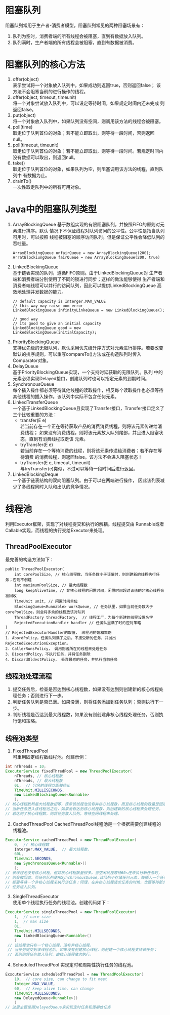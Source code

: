 # 阻塞队列
阻塞队列常用于生产者-消费者模型，阻塞队列常见的两种阻塞场景有：
1. 队列为空时，消费者端的所有线程会被阻塞，直到有数据放入队列。
2. 队列满时，生产者端的所有线程会被阻塞，直到有数据被消费。

# 阻塞队列的核心方法
1. offer(object)  
表示尝试将一个对象放入队列中。如果成功则返回true，否则返回false；
该方法不会阻塞当前的进行操作的线程。
2. offer(object, timeout, timeunit)  
将一个对象尝试放入队列中，可以设定等待时间，如果规定时间内还未完成
则返回false。
3. put(object)  
将一个对象放入队列中，如果队列没有空间，则调用该方法的线程会被阻塞。
4. poll(time)  
取走位于队列首位的对象；若不能立即取出，则等待一段时间，否则返回null。
5. poll(timeout, timeunit)  
取走位于队列首位的对象；若不能立即取出，则等待一段时间。若规定时间内
没有数据可以取出，则返回null。
6. take()  
取走位于队列首位的对象，如果队列为空，则阻塞调用该方法的线程，直到队列中
有数据为止。
7. drainTo()  
一次性取走队列中的所有可用对象。

# Java中的阻塞队列类型
1. ArrayBlockingQueue
基于数组实现的有限阻塞队列，并按照FIFO的原则对元素进行排序。默认
情况下不保证线程对队列访问的公平性。公平性是指当队列可用时，可以按照
线程被阻塞的顺序访问队列。但是保证公平性会降低队列的吞吐量。
    ```
    ArrayBlockingQueue unfairQueue = new ArrayBlockingQueue(200);
    ArratBlockiungQueue fairQueue = new ArrayBlockingQueue(200, true)
    ```
2. LinkedBlockingQueue  
基于链表实现的队列，遵循FIFO原则。由于LinkedBlockingQueue对
生产者端和消费者端分别使用了不同的锁进行同步；这样的做法能够使得
生产者端和消费者端线程可以并行的访问队列，因此可以提供LinkedBlockingQueue
高效地处理并发数据的能力。
    ```$xslt
    // default capacity is Interger.MAX_VALUE
    // this way may raise oom error
    LinkedBlockingQueue infinityLinkeQueue = new LinkedBlockingQueue();
    
    // good way
    // its good to give an initial capacity
    LinkedBlockingQueue good = new LinkedBlockingQueue(initialCapacity);
    ```
3. PriorityBlockingQueue  
支持优先级的无限队列，默认采用优先级升序方式对元素进行排序。若要改变
默认的排序规则，可以重写compareTo()方法或在构造队列时传入Comparator对象。
4. DelayQueue  
基于PriorityBlockingQueue实现，一个支持时延获取的无限队列。队列
中的元素必须实现Delayed接口，创建队列时也可以指定元素的到期时间。
5. SynchronousQueue  
每个插入操作都必须等待其他线程的读取操作，相反每个读取操作也必须等待
其他线程的插入操作。该队列中实际不包含任何元素。
6. LinkedTransferQueue  
一个基于LinkedBlockingQueue且实现了Transfer接口，Transfer接口定义了
三个比较重要的方法：
    * transfer(E e)  
    若当前存在一个正在等待获取产品的消费消费线程，则将该元素传递给消费线程；
    如果没有消费线程，则将该元素放入队列尾部，并且进入阻塞状态，直到有消费线程取走该
    元素。
    * tryTransfer(E e)  
    若当前存在一个等待消费的线程，则将该元素传递给消费者；若不存在等待消费
    的消费线程，则返回false。该方法不会进入阻塞状态！
    * tryTransfer(E e, timeout, timeunit)  
    与tryTransfer(e)类似，不过可以等待一段时间后进行返回。
7. LinkedBlockingDeque  
一个基于链表结构的双向阻塞队列。由于可以在两端进行操作，
因此该列表减少了多线程同时入队和出队的竞争情况。

# 线程池
利用Executor框架，实现了对线程提交和执行的解耦。线程提交由
Runnable或者Callable实现，而线程的执行交给Executor来处理。
## ThreadPoolExecutor    
最完善的构造方法如下：
```
public ThreadPoolExecutor(
    int corePoolSize, // 核心线程数，当任务数小于该值时，则创建新的线程执行任务；否则不创建
    int maximumPoolSize, // 最大线程数
    long keepAliveTime, // 非核心线程的闲置时间，闲置时间超过该值的非核心线程会被回收
    TimeUnit unit, // 闲置时间单位
    BlockingQueue<Runnable> workQueue, // 任务队里，如果当前任务数大于corePoolSize，则会将多余的线程放该对队列
    ThreadFactory threadFactory,  // 线程工厂，为每个新建的线程设置名字
    RejectedExecutionHandler handler // 任务队里满了时的应对策略
)
// RejectedExecutorHandler的取值， 线程池的饱和策略
1. AbordPolicy，任务队列满了之后，不接受新的任务，并抛出RejectedExecutrionException。
2. CallerRunsPolicy， 调用则者所在的线程来处理任务
3. DiscardPolicy，不执行任务，并将任务删除
4. DiscardOldestPolicy， 丢弃最老的任务，并执行当前任务 
```

## 线程池处理流程
1. 提交任务后，检查是否达到核心线程数，如果没有达到则创建新的核心线程处理任务；否则进行下一步。
2. 判断任务队列是否已满。如果没满，则将任务添加到任务队列；否则执行下一步。
3. 判断线程是否达到最大线程数，如果没有则创建非核心线程处理任务，否则执行饱和策略。

## 线程池类型
1. FixedThreadPool    
可重用固定线程数线程池。创建示例：  
```java
int nThreads = 10;
ExecutorService fixedThredPool = new ThreadPoolExecutor(
    nThreads, // 核心线程数
    nThreads, // 最大线程数
    0L,  // 冗余的线程立即被终止
    TimeUnit.MILLISECONDS, 
    new LinkedBlockingQueue<Runnable>
    );
// 核心线程数和最大线程数相等，表示该线程池没有非核心线程数，而且核心线程的数量是固定的。
// 当新任务进入该线程池之后，如果没有达到核心线程数，则创建新的核心线程来处理任务。
// 若达到了核心线程数，则将任务放入队列，等待空闲线程来处理。
```
2. CachedThreadPool
CachedThreadPool线程池是一个根据需要创建线程的线程池。  
```java
ExecutorService cachedThreadPool = new ThreadPoolExecutor(
    0,  // 核心线程数
    Interger.MAX_VALUE,  // 最大线程数，
    60L, 
    TimeUnit.SECONDS,
    new SynchronousQueue<Runnable>()
    );
// 该线程池没有核心线程，但非核心线程数量很多。当空闲线程等待60s还未执行新任务时，
// 则会被回收。而任务队列使用SynchronousQueue,该队列不存储任何元素，每插入一个任务
// 都要等待一个非核心线程来执行该任务；同理，在非核心线程请求任务的时候，也要等待新的
// 任务进入队列。
```
3. SingleThreadExecutor  
使用单个线程执行任务的线程池。创建代码如下：  
```java
ExecutorService singleThreadPool = new ThreadPoolExecutor(
    1,  // core size
    1,  // max size
    0L, 
    TimeUnit.MILLSECONDS,
    new linkedBlocingQueue<Runnable>()
    )
 // 该线程池只有一个核心线程，没有非核心线程。
 // 当任务提交到该线程池后，如果没有创建核心线程，则创建一个核心线程支持该任务；
 // 否则则将任务放入队列，由核心线程依次执行。
```
4. ScheduledThreadPool
实现定时和周期性执行任务的线程池。  
```java
ExxcutorService scheduledThreadPool = new ThreadPoolExecutor(
    10,  // core size, can change to fit meet
    Integer.MAX_VALUE,
    60,  // keep alive time, can change
    TimeUnit.MILLSECONDS,
    new DelayedQueue<Runnable>()
    )
// 这里主要使用DelayedQueue来实现定时任务和周期性任务
```

